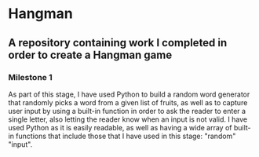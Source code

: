 # Hangman

## A repository containing work I completed in order to create a Hangman game

### Milestone 1

As part of this stage, I have used Python to build a random word generator that randomly picks a word from a given list of fruits, as well as to capture user input by using a built-in function in order to ask the reader to enter a single letter, also letting the reader know when an input is not valid. I have used Python as it is easily readable, as well as having a wide array of built-in functions that include those that I have used in this stage: "random" "input".
